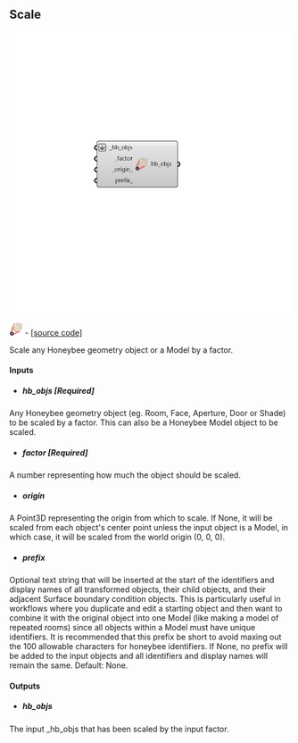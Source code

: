 ## Scale

![](../../images/components/Scale.png)

![](../../images/icons/Scale.png) - [[source code]](https://github.com/ladybug-tools/honeybee-grasshopper-core/blob/master/ladybug_grasshopper/src//HB%20Scale.py)


Scale any Honeybee geometry object or a Model by a factor. 



#### Inputs
* ##### hb_objs [Required]
Any Honeybee geometry object (eg. Room, Face, Aperture, Door or Shade) to be scaled by a factor. This can also be a Honeybee Model object to be scaled. 
* ##### factor [Required]
A number representing how much the object should be scaled. 
* ##### origin 
A Point3D representing the origin from which to scale. If None,  it will be scaled from each object's center point unless the input object is a Model, in which case, it will be scaled from the world origin (0, 0, 0). 
* ##### prefix 
Optional text string that will be inserted at the start of the identifiers and display names of all transformed objects, their child objects, and their adjacent Surface boundary condition objects. This is particularly useful in workflows where you duplicate and edit a starting object and then want to combine it with the original object into one Model (like making a model of repeated rooms) since all objects within a Model must have unique identifiers. It is recommended that this prefix be short to avoid maxing out the 100 allowable characters for honeybee identifiers. If None, no prefix will be added to the input objects and all identifiers and display names will remain the same. Default: None. 

#### Outputs
* ##### hb_objs
The input _hb_objs that has been scaled by the input factor. 
